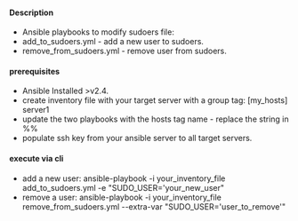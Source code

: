 
#### Description

- Ansible playbooks to modify sudoers file:
- add_to_sudoers.yml - add a new user to sudoers.
- remove_from_sudoers.yml - remove user from sudoers.


#### prerequisites

- Ansible Installed >v2.4.
- create inventory file with your target server with a group tag:
  [my_hosts]
  server1
- update the two playbooks with the hosts tag name - replace the string in %%
- populate ssh key from your ansible server to all target servers.

#### execute via cli

- add a new user: ansible-playbook -i your_inventory_file add_to_sudoers.yml -e "SUDO_USER='your_new_user"
- remove a user: ansible-playbook -i your_inventory_file remove_from_sudoers.yml --extra-var "SUDO_USER='user_to_remove'"

